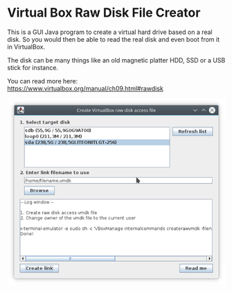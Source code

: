 # Virtual Box Raw Disk File Creator

This is a GUI Java program to create a virtual hard drive based on a real disk.
So you would then be able to read the real disk and even boot from it in VirtualBox.

The disk can be many things like an old magnetic platter HDD, SSD or a USB stick for instance.

You can read more here: https://www.virtualbox.org/manual/ch09.html#rawdisk

![Alt text](/screenshots/VirtualBoxRawDiskFileCreator.png?raw=true "Screenshot - Main window")
